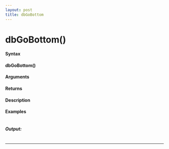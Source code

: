 ```yaml
---
layout: post
title: dbGoBottom
---
```


# dbGoBottom()


#### Syntax

#### dbGoBottom()

#### Arguments

#### Returns

#### Description

#### Examples

```

```

##### Output:

```

```

---